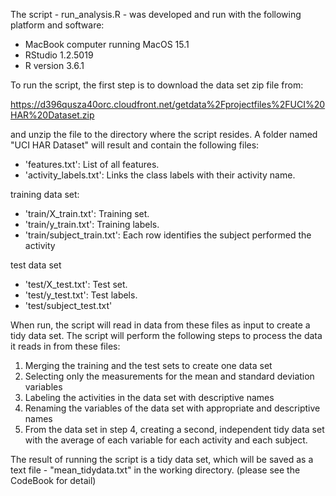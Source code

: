 The script - run_analysis.R - was developed and run with the following platform and software:

- MacBook computer running MacOS 15.1
- RStudio 1.2.5019
- R version 3.6.1

To run the script, the first step is to download the data set zip file from:

https://d396qusza40orc.cloudfront.net/getdata%2Fprojectfiles%2FUCI%20HAR%20Dataset.zip

and unzip the file to the directory where the script resides. A folder named "UCI HAR Dataset" will result and contain the following files:

- 'features.txt': List of all features.
- 'activity_labels.txt': Links the class labels with their activity name.

training data set:

- 'train/X_train.txt': Training set.
- 'train/y_train.txt': Training labels.
- 'train/subject_train.txt': Each row identifies the subject performed the activity 

test data set
- 'test/X_test.txt': Test set.
- 'test/y_test.txt': Test labels.
- 'test/subject_test.txt'

When run, the script will read in data from these files as input to create a tidy data set. The script will perform the following steps to process the data it reads in from these files:

1. Merging the training and the test sets to create one data set
2. Selecting only the measurements for the mean and standard deviation variables
3. Labeling the activities in the data set with descriptive names
4. Renaming the variables of the data set with appropriate and descriptive names
5. From the data set in step 4, creating a second, independent tidy data set with the average of each variable for each activity and each subject.

The result of running the script is a tidy data set, which will be saved as a text file - "mean_tidydata.txt" in the working directory. (please see the CodeBook for detail)
